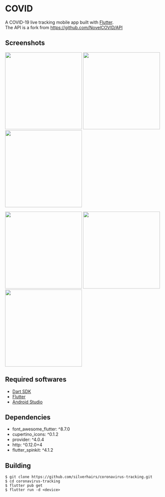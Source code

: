 # COVID

A COVID-19 live tracking mobile app built with [Flutter](https://flutter.dev/).<br/> The API is a fork from https://github.com/NovelCOVID/API

## Screenshots
<p float="left">
  <img src="https://github.com/silverhairs/coronavirus-tracking/blob/master/screenshots/home.png" width="250" />
  <img src="https://github.com/silverhairs/coronavirus-tracking/blob/master/screenshots/countries.png" width="250" /> 
  <img src="https://github.com/silverhairs/coronavirus-tracking/blob/master/screenshots/search.png" width="250" /> 
</p>
<p float="left">
  <img src="https://github.com/silverhairs/coronavirus-tracking/blob/master/screenshots/country.png" width="250" />
  <img src="https://github.com/silverhairs/coronavirus-tracking/blob/master/screenshots/unfollow.png" width="250" /> 
  <img src="https://github.com/silverhairs/coronavirus-tracking/blob/master/screenshots/protection.png" width="250" /> 
</p>



## Required softwares
 - [Dart SDK](https://dart.dev/get-dart)
 - [Flutter](flutter.dev)
 - [Android Studio](https://developer.android.com/studio/install)

## Dependencies
 - font_awesome_flutter: ^8.7.0
 - cupertino_icons: ^0.1.2
 - provider: ^4.0.4
 - http: ^0.12.0+4
 - flutter_spinkit: ^4.1.2

## Building
```
$ git clone https://github.com/silverhairs/coronavirus-tracking.git
$ cd coronavirus-tracking
$ flutter pub get
$ flutter run -d <device>
```
